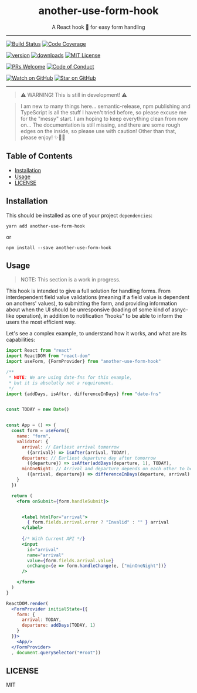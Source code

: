 <div align="center">
<h1>another-use-form-hook</h1>

<p>A React hook 🎣 for easy form handling</p>

</div>

---


[![Build Status][build-badge]][build]
[![Code Coverage][coverage-badge]][coverage]

[![version][version-badge]][package] [![downloads][downloads-badge]][npmtrends] [![MIT License][license-badge]][license]

[![PRs Welcome][prs-badge]][prs] [![Code of Conduct][coc-badge]][coc]

[![Watch on GitHub][github-watch-badge]][github-watch]
[![Star on GitHub][github-star-badge]][github-star]

---

> ⚠ WARNING! This is still in development! ⚠

> I am new to many things here... semantic-release, npm publishing and TypeScript is all the stuff I haven't tried before, so please excuse me for the "messy" start. I am hoping to keep everything clean from now on...
The documentation is still missing, and there are some rough edges on the inside, so please use with caution! Other than that, please enjoy! ✨💖🚀

## Table of Contents

- [Installation](#installation)
- [Usage](#usage)
- [LICENSE](#license)

## Installation
This should be installed as one of your project `dependencies`:

```
yarn add another-use-form-hook
```
or
```
npm install --save another-use-form-hook
```

## Usage

> NOTE: This section is a work in progress.

This hook is intended to give a full solution for handling forms. From interdependent field value validations (meaning if a field value is dependent on anothers' values), to submitting the form, and providing information about when the UI should be unresponsive (loading of some kind of asnyc-like operation), in addition to notification "hooks" to be able to inform the users the most efficient way.

Let's see a complex example, to understand how it works, and what are its capabilities:


```jsx
import React from "react"
import ReactDOM from "react-dom"
import useForm, {FormProvider} from "another-use-form-hook"

/**
 * NOTE: We are using date-fns for this example,
 * but it is absolutly not a requirement.
 */
import {addDays, isAfter, differenceInDays} from "date-fns"


const TODAY = new Date()


const App = () => {
  const form = useForm({
    name: "form",
    validator: {
      arrival: // Earliest arrival tomorrow
        ({arrival}) => isAfter(arrival, TODAY),
      departure: // Earliest departure day after tomorrow
        ({departure}) => isAfter(addDays(departure, 1), TODAY),
      minOneNight: // Arrival and departure depends on each other to be valid.
        ({arrival, departure}) => differenceInDays(departure, arrival) >= 1
    }
  })

  return (
    <form onSubmit={form.handleSubmit}>


      <label htmlFor="arrival">
        { form.fields.arrival.error ? "Invalid" : "" } arrival
      </label>
      
      {/* With Current API */}
      <input 
        id="arrival"
        name="arrival"
        value={form.fields.arrival.value}
        onChange={e => form.handleChange(e, ["minOneNight"])}
      />

    </form>
  )
}

ReactDOM.render(
  <FormProvider initialState={{
    form: {
      arrival: TODAY,
      departure: addDays(TODAY, 1)
    }
  }}>
    <App/>
  </FormProvider>
  , document.querySelector("#root"))
```


## LICENSE

MIT

[build-badge]:
  https://img.shields.io/travis/balazsorban44/use-form.svg?style=flat-square
[build]: https://travis-ci.org/balazsorban44/use-form
[coverage-badge]:
  https://img.shields.io/codecov/c/github/balazsorban44/use-form.svg?style=flat-square
[coverage]: https://codecov.io/github/balazsorban44/use-form
[version-badge]:
  https://img.shields.io/npm/v/another-use-form-hook.svg?style=flat-square
[package]: https://www.npmjs.com/package/another-use-form-hook
[downloads-badge]:
  https://img.shields.io/npm/dm/another-use-form-hook.svg?style=flat-square

[npm]: https://www.npmjs.com/
[node]: https://nodejs.org

[npmtrends]: http://www.npmtrends.com/another-use-form-hook
[license-badge]:
  https://img.shields.io/npm/l/another-use-form-hook.svg?style=flat-square
[license]:
  https://github.com/balazsorban44/use-form/blob/master/LICENSE
[prs-badge]:
  https://img.shields.io/badge/PRs-welcome-brightgreen.svg?style=flat-square
[prs]: http://makeapullrequest.com
[donate-badge]:
  https://img.shields.io/badge/$-support-green.svg?style=flat-square
[coc-badge]:
  https://img.shields.io/badge/code%20of-conduct-ff69b4.svg?style=flat-square
[coc]:
  https://github.com/balazsorban44/use-form/blob/master/CODE_OF_CONDUCT.md
[github-watch-badge]:
  https://img.shields.io/github/watchers/balazsorban44/use-form.svg?style=social
[github-watch]: https://github.com/balazsorban44/use-form/watchers
[github-star-badge]:
  https://img.shields.io/github/stars/balazsorban44/use-form.svg?style=social
[github-star]: https://github.com/balazsorban44/use-form/stargazers
